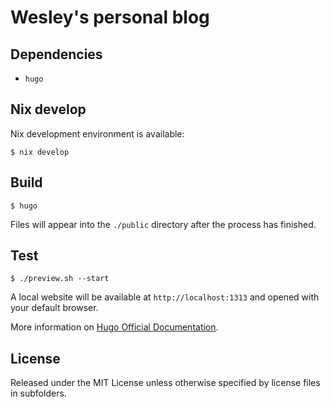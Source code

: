 # Wesley's personal blog

## Dependencies

- `hugo`

## Nix develop

Nix development environment is available:

```
$ nix develop
```

## Build

```
$ hugo
```

Files will appear into the `./public` directory after the process has finished.

## Test

```
$ ./preview.sh --start
```

A local website will be available at `http://localhost:1313` and opened with
your default browser.

More information on [Hugo Official Documentation](https://gohugo.io/documentation).

## License

Released under the MIT License unless otherwise specified by license files in subfolders.
